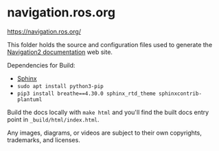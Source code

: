 # navigation.ros.org
https://navigation.ros.org/

This folder holds the source and configuration files used to generate the
[Navigation2 documentation](https://navigation.ros.org) web site.

Dependencies for Build: 
* [Sphinx](https://www.sphinx-doc.org/en/master/usage/installation.html)
* `sudo apt install python3-pip`
* `pip3 install breathe==4.30.0 sphinx_rtd_theme sphinxcontrib-plantuml`

Build the docs locally with `make html` and you'll find the built docs entry point in `_build/html/index.html`.

Any images, diagrams, or videos are subject to their own copyrights, trademarks, and licenses. 

